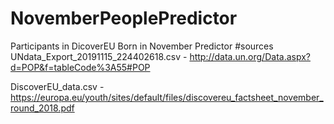 # NovemberPeoplePredictor
Participants in DicoverEU Born in November Predictor
#sources
UNdata_Export_20191115_224402618.csv - http://data.un.org/Data.aspx?d=POP&f=tableCode%3A55#POP

DiscoverEU_data.csv - https://europa.eu/youth/sites/default/files/discovereu_factsheet_november_round_2018.pdf
